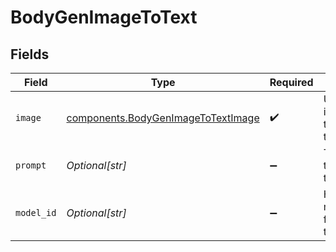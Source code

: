 # BodyGenImageToText


## Fields

| Field                                                                                    | Type                                                                                     | Required                                                                                 | Description                                                                              |
| ---------------------------------------------------------------------------------------- | ---------------------------------------------------------------------------------------- | ---------------------------------------------------------------------------------------- | ---------------------------------------------------------------------------------------- |
| `image`                                                                                  | [components.BodyGenImageToTextImage](../../models/components/bodygenimagetotextimage.md) | :heavy_check_mark:                                                                       | Uploaded image to transform with the pipeline.                                           |
| `prompt`                                                                                 | *Optional[str]*                                                                          | :heavy_minus_sign:                                                                       | Text prompt(s) to guide transformation.                                                  |
| `model_id`                                                                               | *Optional[str]*                                                                          | :heavy_minus_sign:                                                                       | Hugging Face model ID used for transformation.                                           |